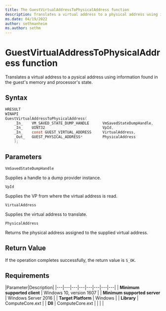 ```yaml
---
title: The GuestVirtualAddressToPhysicalAddress function
description: Translates a virtual address to a physical address using information found in the guest's memory and processor's state.
ms.date: 04/19/2022
author: sethmanheim
ms.author: sethm
---
```


# GuestVirtualAddressToPhysicalAddress function

Translates a virtual address to a pysical address using information found in the guest's memory and processor's state.

## Syntax

```C
HRESULT
WINAPI
GuestVirtualAddressToPhysicalAddress(
    _In_    VM_SAVED_STATE_DUMP_HANDLE      VmSavedStateDumpHandle,
    _In_    UINT32                          VpId,
    _In_    const GUEST_VIRTUAL_ADDRESS     VirtualAddress,
    _Out_   GUEST_PHYSICAL_ADDRESS*         PhysicalAddress
    );
```

## Parameters

`VmSavedStateDumpHandle`

Supplies a handle to a dump provider instance.

`VpId`

Supplies the VP from where the virtual address is read.

`VirtualAddress`

Supplies the virtual address to translate.

`PhysicalAddress`

Returns the physical address assigned to the supplied virtual address.

## Return Value

If the operation completes successfully, the return value is `S_OK`.

## Requirements

|Parameter|Description|
|---|---|---|---|---|---|---|---|
| **Minimum supported client** | Windows 10, version 1607 |
| **Minimum supported server** | Windows Server 2016 |
| **Target Platform** | Windows |
| **Library** | ComputeCore.ext |
| **Dll** | ComputeCore.ext |
|    |    |